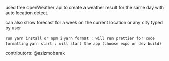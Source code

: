 used free openWeather api to create a weather result for the same day with auto location detect.

can also show forecast for a week on the current location or  any city typed by user

`run yarn install or npm i`
`yarn format : will run prettier for code formatting`
`yarn start : will start the app (choose expo or dev build)`


contributors: @azizmobarak
